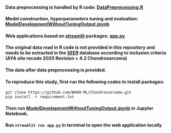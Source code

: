 #### Data preprocessing is handled by R code: [DataPreprocessing.R](DataPreprocessing.R)

#### Model construction, hyperparameters tuning and evaluation: [ModelDevelopmentWithoutTuningOutput.ipynb](ModelDevelopmentWithoutTuningOutput.ipynb)

#### Web applications based on [streamlit](https://github.com/streamlit/streamlit) packages: [app.py](app.py)

#### The original data read in R code is not provided in this repository and needs to be extracted in the [SEER](https://seer.cancer.gov/) database according to inclusion criteria (AYA site recode 2020 Revision = 4.2 Chondrosarcoma)

#### The data after data preprocessing is provided. 

#### To reproduce this study, first run the following codes to install packages:
```
git clone https://github.com/WHUH-ML/Chondrosarcoma.git
pip install -r requirement.txt
```
#### Then run [ModelDevelopmentWithoutTuningOutput.ipynb](ModelDevelopmentWithoutTuningOutput.ipynb) in Jupyter Notebook.

#### Run ```streamlit run app.py``` in terminal to open the web application locally
